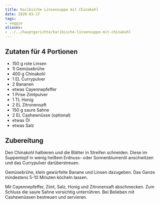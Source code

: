 ```yaml
---
title: Karibische Linsensuppe mit Chinakohl
date: 2020-03-17
tags:
- veggie
aliases:
- ../../hauptgerichte/karibische-linsensuppe-mit-chinakohl
---
```


## Zutaten für 4 Portionen
- 150 g 	rote Linsen
- 1l 		Gemüsebrühe
- 400 g 	Chinakohl
- 1 EL 		Currypulver
- 2 		Bananen
- etwas 	Cayennepfeffer
- 1 Prise	Zimtpulver
- 1 TL 		Honig
- 2 EL 		Zitronensaft
- 150 g 	saure Sahne
- 2 EL 		Cashewnüsse (optional)
- etwas 	Öl
- etwas 	Salz

## Zubereitung
Den Chinakohl halbieren und die Blätter in Streifen schneiden. Diese im Suppentopf in wenig heißem Erdnuss- oder Sonnenblumenöl anschwitzen und das Currypulver darüberstreuen.

Gemüsebrühe, klein gewürfelte Banane und Linsen dazugeben. Das Ganze mindestens 5-10 Minuten köcheln lassen.

Mit Cayennepfeffer, Zimt, Salz, Honig und Zitronensaft abschmecken. Zum Schluss die saure Sahne vorsichtig unterrühren. Bei Belieben mit Cashewnüssen bestreuen und servieren.
